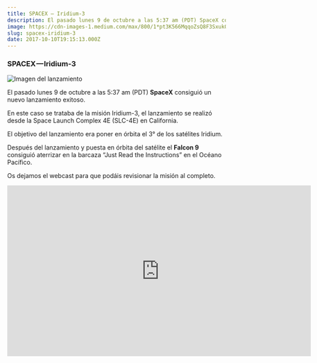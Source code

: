 ```yaml
---
title: SPACEX — Iridium-3
description: El pasado lunes 9 de octubre a las 5:37 am (PDT) SpaceX consiguió un nuevo lanzamiento exitoso.
image: https://cdn-images-1.medium.com/max/800/1*pt3K566MqqoZsQ8F3SxukQ.jpeg
slug: spacex-iridium-3
date: 2017-10-10T19:15:13.000Z
---
```


### SPACEX — Iridium-3

![Imagen del lanzamiento](https://cdn-images-1.medium.com/max/800/1*pt3K566MqqoZsQ8F3SxukQ.jpeg)

El pasado lunes 9 de octubre a las 5:37 am (PDT) **SpaceX** consiguió un nuevo lanzamiento exitoso.

En este caso se trataba de la misión Iridium-3, el lanzamiento se realizó desde la Space Launch Complex 4E (SLC-4E) en California.

El objetivo del lanzamiento era poner en órbita el 3° de los satélites Iridium.

Después del lanzamiento y puesta en órbita del satélite el **Falcon 9** consiguió aterrizar en la barcaza “Just Read the Instructions” en el Océano Pacífico.

Os dejamos el webcast para que podáis revisionar la misión al completo.

<iframe src="https://www.youtube.com/embed/SB4N4xF2B2w?feature=oembed" width="700" height="393" frameborder="0" scrolling="no"></iframe>
